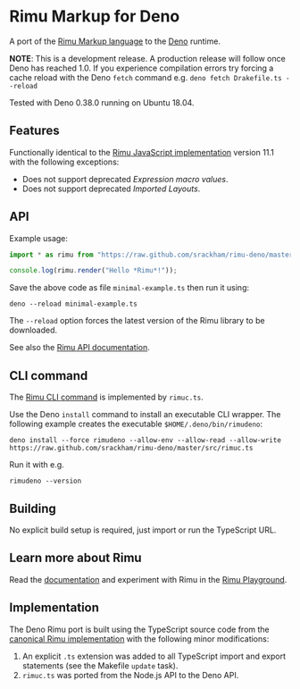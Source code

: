 # Rimu Markup for Deno

A port of the [Rimu Markup language](https://srackham.github.io/rimu/) to the
[Deno](https://deno.land/) runtime.

**NOTE**: This is a development release. A production release will follow once Deno has
reached 1.0.
If you experience compilation errors try forcing a cache reload
with the Deno `fetch` command e.g. `deno fetch Drakefile.ts --reload`

Tested with Deno 0.38.0 running on Ubuntu 18.04.


## Features
Functionally identical to the [Rimu JavaScript
implementation](https://github.com/srackham/rimu) version 11.1 with the
following exceptions:

- Does not support deprecated _Expression macro values_.
- Does not support deprecated _Imported Layouts_.


## API
Example usage:

``` typescript
import * as rimu from "https://raw.github.com/srackham/rimu-deno/master/mod.ts";

console.log(rimu.render("Hello *Rimu*!"));
```

Save the above code as file `minimal-example.ts` then run it using:

    deno --reload minimal-example.ts

The `--reload` option forces the latest version of the Rimu library to be downloaded.

See also the [Rimu API
documentation](https://srackham.github.io/rimu/reference.html#api).


## CLI command
The [Rimu CLI
command](https://srackham.github.io/rimu/reference.html#rimuc-command) is
implemented by `rimuc.ts`.

Use the Deno `install` command to install an executable CLI wrapper. The
following example creates the executable `$HOME/.deno/bin/rimudeno`:

    deno install --force rimudeno --allow-env --allow-read --allow-write https://raw.github.com/srackham/rimu-deno/master/src/rimuc.ts

Run it with e.g.

    rimudeno --version


## Building
No explicit build setup is required, just import or run the TypeScript URL.


## Learn more about Rimu
Read the [documentation](https://srackham.github.io/rimu/reference.html) and
experiment with Rimu in the [Rimu
Playground](http://srackham.github.io/rimu/rimuplayground.html).


## Implementation
The Deno Rimu port is built using the TypeScript source code from the [canonical
Rimu implementation](https://github.com/srackham/rimu) with the following minor
modifications:

1. An explicit `.ts` extension was added to all TypeScript import and export statements
   (see the Makefile `update` task).
2. `rimuc.ts` was ported from the Node.js API to the Deno API.